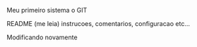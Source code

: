 Meu primeiro sistema o GIT

README (me leia) instrucoes, comentarios, configuracao etc...

Modificando novamente